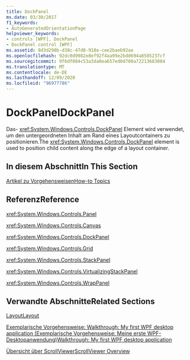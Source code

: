 ```yaml
---
title: DockPanel
ms.date: 03/30/2017
f1_keywords:
- AutoGeneratedOrientationPage
helpviewer_keywords:
- controls [WPF], DockPanel
- DockPanel control [WPF]
ms.assetid: 8d3d290b-d38c-47d0-918e-cee2baeb92ae
ms.openlocfilehash: 92dc0d9982e8ef92f4aa99e2bdd694a8585237cf
ms.sourcegitcommit: 9f6df084c53a3da0ea657ed0d708a72213683084
ms.translationtype: MT
ms.contentlocale: de-DE
ms.lasthandoff: 12/09/2020
ms.locfileid: "96977786"
---
```

# <a name="dockpanel"></a><span data-ttu-id="9ca1f-102">DockPanel</span><span class="sxs-lookup"><span data-stu-id="9ca1f-102">DockPanel</span></span>
<span data-ttu-id="9ca1f-103">Das- <xref:System.Windows.Controls.DockPanel> Element wird verwendet, um den untergeordneten Inhalt am Rand eines Layoutcontainers zu positionieren.</span><span class="sxs-lookup"><span data-stu-id="9ca1f-103">The <xref:System.Windows.Controls.DockPanel> element is used to position child content along the edge of a layout container.</span></span>  
  
## <a name="in-this-section"></a><span data-ttu-id="9ca1f-104">In diesem Abschnitt</span><span class="sxs-lookup"><span data-stu-id="9ca1f-104">In This Section</span></span>  
 [<span data-ttu-id="9ca1f-105">Artikel zu Vorgehensweisen</span><span class="sxs-lookup"><span data-stu-id="9ca1f-105">How-to Topics</span></span>](dockpanel-how-to-topics.md)  
  
## <a name="reference"></a><span data-ttu-id="9ca1f-106">Referenz</span><span class="sxs-lookup"><span data-stu-id="9ca1f-106">Reference</span></span>  
 <xref:System.Windows.Controls.Panel>  
  
 <xref:System.Windows.Controls.Canvas>  
  
 <xref:System.Windows.Controls.DockPanel>  
  
 <xref:System.Windows.Controls.Grid>  
  
 <xref:System.Windows.Controls.StackPanel>  
  
 <xref:System.Windows.Controls.VirtualizingStackPanel>  
  
 <xref:System.Windows.Controls.WrapPanel>  
  
## <a name="related-sections"></a><span data-ttu-id="9ca1f-107">Verwandte Abschnitte</span><span class="sxs-lookup"><span data-stu-id="9ca1f-107">Related Sections</span></span>  
 [<span data-ttu-id="9ca1f-108">Layout</span><span class="sxs-lookup"><span data-stu-id="9ca1f-108">Layout</span></span>](../advanced/layout.md)  
  
 [<span data-ttu-id="9ca1f-109">Exemplarische Vorgehensweise: Walkthrough: My first WPF desktop application (Exemplarische Vorgehensweise: Meine erste WPF-Desktopanwendung)</span><span class="sxs-lookup"><span data-stu-id="9ca1f-109">Walkthrough: My first WPF desktop application</span></span>](../getting-started/walkthrough-my-first-wpf-desktop-application.md)  
  
 [<span data-ttu-id="9ca1f-110">Übersicht über ScrollViewer</span><span class="sxs-lookup"><span data-stu-id="9ca1f-110">ScrollViewer Overview</span></span>](scrollviewer-overview.md)
